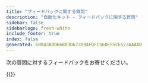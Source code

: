 ```yaml
---
title: "フィードバックに関する質問"
description: "自動化キット - フィードバックに関する質問"
sidebar: false
sidebarlogo: fresh-white
include_footer: true
index: false
generated: 6B043B0D66B03D673094FDFC560E55CE573AAAAD
---
```


次の質問に対するフィードバックをお寄せください。

{{<questions name="/content/ja/feedback.json" completed="質問に回答していただきありがとうございます" shownavigationbuttons="false" locale="ja">}}
